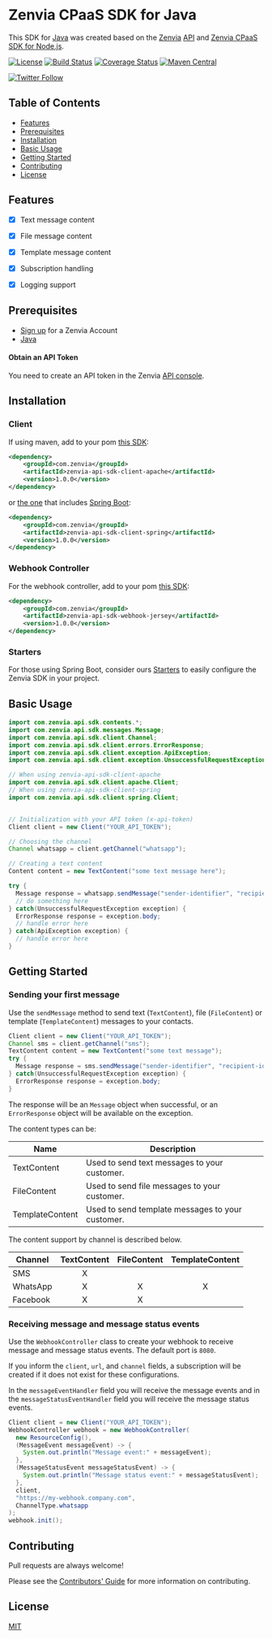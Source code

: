 # Zenvia CPaaS SDK for Java

This SDK for [Java](https://www.java.com/) was created based on the [Zenvia](https://www.zenvia.com/) [API](https://zenvia.github.io/zenvia-openapi-spec/) and
[Zenvia CPaaS SDK for Node.js](https://github.com/zenvia/zenvia-sdk-node).

[![License](https://img.shields.io/github/license/zenvia/zenvia-sdk-java.svg)](LICENSE.md)
[![Build Status](https://travis-ci.com/zenvia/zenvia-sdk-java.svg?branch=master)](https://travis-ci.com/zenvia/zenvia-sdk-java)
[![Coverage Status](https://coveralls.io/repos/github/zenvia/zenvia-sdk-java/badge.svg?branch=master)](https://coveralls.io/github/zenvia/zenvia-sdk-java?branch=master)
[![Maven Central](https://maven-badges.herokuapp.com/maven-central/com.zenvia/zenvia-api-sdk/badge.svg?style=flat-square)](https://maven-badges.herokuapp.com/maven-central/com.zenvia/zenvia-api-sdk/)

[![Twitter Follow](https://img.shields.io/twitter/follow/ZenviaMobile.svg?style=social)](https://twitter.com/intent/follow?screen_name=ZenviaMobile)



## Table of Contents

- [Features](#features)
- [Prerequisites](#prerequisites)
- [Installation](#installation)
- [Basic Usage](#basic-usage)
- [Getting Started](#getting-started)
- [Contributing](#contributing)
- [License](#license)



## Features

- [x] Text message content
- [x] File message content
- [x] Template message content
- [x] Subscription handling
- [x] Logging support



## Prerequisites

* [Sign up](https://www.zenvia.com/) for a Zenvia Account
* [Java](https://www.java.com/)



#### Obtain an API Token

You need to create an API token in the Zenvia [API console](https://app.zenvia.com/home/api).



## Installation

### Client

If using maven, add to your pom [this SDK](https://search.maven.org/search?q=g:com.zenvia+AND+a:zenvia-api-sdk-client-apache):

```xml
<dependency>
	<groupId>com.zenvia</groupId>
	<artifactId>zenvia-api-sdk-client-apache</artifactId>
	<version>1.0.0</version>
</dependency>
```


or [the one](https://search.maven.org/search?q=g:com.zenvia+AND+a:zenvia-api-sdk-client-spring) that includes [Spring Boot](https://spring.io/projects/spring-boot):

```xml
<dependency>
	<groupId>com.zenvia</groupId>
	<artifactId>zenvia-api-sdk-client-spring</artifactId>
	<version>1.0.0</version>
</dependency>
```

### Webhook Controller

For the webhook controller, add to your pom [this SDK](https://search.maven.org/search?q=g:com.zenvia+AND+a:zenvia-api-sdk-webhook-jersey):

```xml
<dependency>
	<groupId>com.zenvia</groupId>
	<artifactId>zenvia-api-sdk-webhook-jersey</artifactId>
	<version>1.0.0</version>
</dependency>
```


### Starters

For those using Spring Boot, consider ours [Starters](https://github.com/zenvia/zenvia-sdk-java/tree/master/zenvia-sdk-starters) to easily configure the Zenvia SDK in your project.


## Basic Usage

```Java
import com.zenvia.api.sdk.contents.*;
import com.zenvia.api.sdk.messages.Message;
import com.zenvia.api.sdk.client.Channel;
import com.zenvia.api.sdk.client.errors.ErrorResponse;
import com.zenvia.api.sdk.client.exception.ApiException;
import com.zenvia.api.sdk.client.exception.UnsuccessfulRequestException;

// When using zenvia-api-sdk-client-apache
import com.zenvia.api.sdk.client.apache.Client;
// When using zenvia-api-sdk-client-spring
import com.zenvia.api.sdk.client.spring.Client;


// Initialization with your API token (x-api-token)
Client client = new Client("YOUR_API_TOKEN");

// Choosing the channel
Channel whatsapp = client.getChannel("whatsapp");

// Creating a text content
Content content = new TextContent("some text message here");

try {
  Message response = whatsapp.sendMessage("sender-identifier", "recipient-identifier", content);
  // do something here
} catch(UnsuccessfulRequestException exception) {
  ErrorResponse response = exception.body;
  // handle error here
} catch(ApiException exception) {
  // handle error here
}
```


## Getting Started


### Sending your first message

Use the `sendMessage` method to send text (`TextContent`), file (`FileContent`) or template (`TemplateContent`) messages to your contacts.

```java
Client client = new Client("YOUR_API_TOKEN");
Channel sms = client.getChannel("sms");
TextContent content = new TextContent("some text message");
try {
  Message response = sms.sendMessage("sender-identifier", "recipient-identifier", content);
} catch(UnsuccessfulRequestException exception) {
  ErrorResponse response = exception.body;
}
```

The response will be an `Message` object when successful, or an `ErrorResponse` object will be
available on the exception.

The content types can be:

| Name            | Description |
|-----------------|-------------|
| TextContent     | Used to send text messages to your customer.
| FileContent     | Used to send file messages to your customer.
| TemplateContent | Used to send template messages to your customer.

The content support by channel is described below.

| Channel  | TextContent | FileContent | TemplateContent |
|----------|    :---:    |    :---:    |      :---:      |
| SMS      | X           |             |                 |
| WhatsApp | X           | X           | X               |
| Facebook | X           | X           |                 |



### Receiving message and message status events

Use the `WebhookController` class to create your webhook to receive message and message status events. The default port is `8080`.

If you inform the `client`, `url`, and `channel` fields, a subscription will be created if it does not exist for these configurations.

In the `messageEventHandler` field you will receive the message events and in the `messageStatusEventHandler` field you will receive the message status events.

```java
Client client = new Client("YOUR_API_TOKEN");
WebhookController webhook = new WebhookController(
  new ResourceConfig(),
  (MessageEvent messageEvent) -> {
    System.out.println("Message event:" + messageEvent);
  },
  (MessageStatusEvent messageStatusEvent) -> {
    System.out.println("Message status event:" + messageStatusEvent);
  },
  client,
  "https://my-webhook.company.com",
  ChannelType.whatsapp
);
webhook.init();
```


## Contributing

Pull requests are always welcome!

Please see the [Contributors' Guide](CONTRIBUTING.md) for more information on contributing.



## License

[MIT](LICENSE.md)
